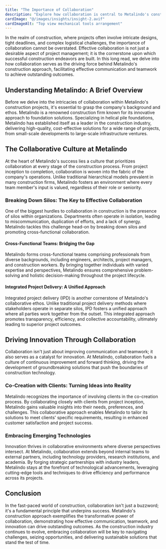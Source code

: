 ```yaml
---
title: "The Importance of Collaboration"
description: "Explore how collaboration is central to Metalindo's construction approach, driving effective communication and teamwork to achieve outstanding outcomes."
cardImage: "@/images/insights/insight-2.avif"
cardImageAlt: "Top view mechanical tools arrangement"
---
```


In the realm of construction, where projects often involve intricate designs, tight deadlines, and complex logistical challenges, the importance of collaboration cannot be overstated. Effective collaboration is not just a desirable aspect of project management; it is the cornerstone upon which successful construction endeavors are built. In this long read, we delve into how collaboration serves as the driving force behind Metalindo's construction approach, facilitating effective communication and teamwork to achieve outstanding outcomes.

## Understanding Metalindo: A Brief Overview

Before we delve into the intricacies of collaboration within Metalindo's construction projects, it's essential to grasp the company's background and ethos. Metalindo is a renowned construction firm known for its innovative approach to foundation solutions. Specializing in helical pile foundations, Metalindo has established itself as a leader in the construction industry, delivering high-quality, cost-effective solutions for a wide range of projects, from small-scale developments to large-scale infrastructure ventures.

## The Collaborative Culture at Metalindo

At the heart of Metalindo's success lies a culture that prioritizes collaboration at every stage of the construction process. From project inception to completion, collaboration is woven into the fabric of the company's operations. Unlike traditional hierarchical models prevalent in many construction firms, Metalindo fosters an environment where every team member's input is valued, regardless of their role or seniority.

### Breaking Down Silos: The Key to Effective Collaboration

One of the biggest hurdles to collaboration in construction is the presence of silos within organizations. Departments often operate in isolation, leading to miscommunication, duplication of efforts, and a lack of synergy. Metalindo tackles this challenge head-on by breaking down silos and promoting cross-functional collaboration.

#### Cross-Functional Teams: Bridging the Gap

Metalindo forms cross-functional teams comprising professionals from diverse backgrounds, including engineers, architects, project managers, and construction workers. By bringing together individuals with varied expertise and perspectives, Metalindo ensures comprehensive problem-solving and holistic decision-making throughout the project lifecycle.

#### Integrated Project Delivery: A Unified Approach

Integrated project delivery (IPD) is another cornerstone of Metalindo's collaborative ethos. Unlike traditional project delivery methods where stakeholders operate in separate silos, IPD fosters a unified approach where all parties work together from the outset. This integrated approach promotes transparency, efficiency, and collective accountability, ultimately leading to superior project outcomes.

## Driving Innovation Through Collaboration

Collaboration isn't just about improving communication and teamwork; it also serves as a catalyst for innovation. At Metalindo, collaboration fuels a culture of continuous improvement and forward thinking, driving the development of groundbreaking solutions that push the boundaries of construction technology.

### Co-Creation with Clients: Turning Ideas into Reality

Metalindo recognizes the importance of involving clients in the co-creation process. By collaborating closely with clients from project inception, Metalindo gains valuable insights into their needs, preferences, and challenges. This collaborative approach enables Metalindo to tailor its solutions to meet clients' specific requirements, resulting in enhanced customer satisfaction and project success.

### Embracing Emerging Technologies

Innovation thrives in collaborative environments where diverse perspectives intersect. At Metalindo, collaboration extends beyond internal teams to external partners, including technology providers, research institutions, and academia. By forging strategic partnerships with industry leaders, Metalindo stays at the forefront of technological advancements, leveraging cutting-edge tools and techniques to drive efficiency and performance across its projects.

## Conclusion

In the fast-paced world of construction, collaboration isn't just a buzzword; it's a fundamental principle that underpins success. Metalindo's construction approach exemplifies the transformative power of collaboration, demonstrating how effective communication, teamwork, and innovation can drive outstanding outcomes. As the construction industry continues to evolve, embracing collaboration will be key to navigating challenges, seizing opportunities, and delivering sustainable solutions that stand the test of time.